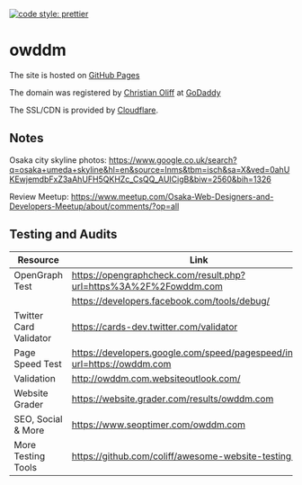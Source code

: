 [![code style: prettier](https://img.shields.io/badge/code_style-prettier-ff69b4.svg?style=flat-square)](https://github.com/prettier/prettier)

# owddm

The site is hosted on [GitHub Pages](https://pages.github.com/)

The domain was registered by [Christian Oliff](https://github.com/coliff/) at [GoDaddy](https://goddady.com/)

The SSL/CDN is provided by [Cloudflare](https://cloudflare.com/).

## Notes

Osaka city skyline photos:
https://www.google.co.uk/search?q=osaka+umeda+skyline&hl=en&source=lnms&tbm=isch&sa=X&ved=0ahUKEwjemdbFxZ3aAhUFH5QKHZc_CsQQ_AUICigB&biw=2560&bih=1326

Review Meetup:
https://www.meetup.com/Osaka-Web-Designers-and-Developers-Meetup/about/comments/?op=all

## Testing and Audits

| Resource               | Link                                                                          |
| ---------------------- | ----------------------------------------------------------------------------- |
| OpenGraph Test         | https://opengraphcheck.com/result.php?url=https%3A%2F%2Fowddm.com             |
|                        | https://developers.facebook.com/tools/debug/                                  |
| Twitter Card Validator | https://cards-dev.twitter.com/validator                                       |
| Page Speed Test        | https://developers.google.com/speed/pagespeed/insights/?url=https://owddm.com |
| Validation             | http://owddm.com.websiteoutlook.com/                                          |
| Website Grader         | https://website.grader.com/results/owddm.com                                  |
| SEO, Social & More     | https://www.seoptimer.com/owddm.com                                           |
| More Testing Tools     | https://github.com/coliff/awesome-website-testing-tools/                      |
